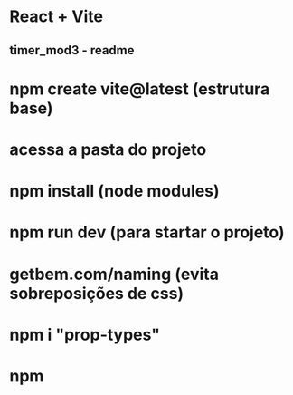 # React + Vite

## timer_mod3 - readme

# npm create vite@latest (estrutura base)

# acessa a pasta do projeto

# npm install (node modules)

# npm run dev (para startar o projeto)

# getbem.com/naming (evita sobreposições de css)

# npm i "prop-types"

# npm

#

#

#

#

#

#
